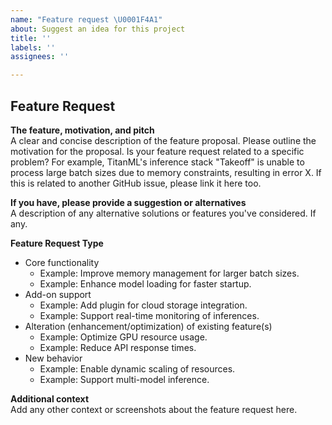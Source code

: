 ```yaml
---
name: "Feature request \U0001F4A1"
about: Suggest an idea for this project
title: ''
labels: ''
assignees: ''

---
```


## Feature Request

**The feature, motivation, and pitch**  
A clear and concise description of the feature proposal. Please outline the motivation for the proposal. Is your feature request related to a specific problem? For example, TitanML's inference stack "Takeoff" is unable to process large batch sizes due to memory constraints, resulting in error X. If this is related to another GitHub issue, please link it here too.

**If you have, please provide a suggestion or alternatives**  
A description of any alternative solutions or features you've considered. If any.

**Feature Request Type**
- Core functionality
  - Example: Improve memory management for larger batch sizes.
  - Example: Enhance model loading for faster startup.
- Add-on support
  - Example: Add plugin for cloud storage integration.
  - Example: Support real-time monitoring of inferences.
- Alteration (enhancement/optimization) of existing feature(s)
  - Example: Optimize GPU resource usage.
  - Example: Reduce API response times.
- New behavior
  - Example: Enable dynamic scaling of resources.
  - Example: Support multi-model inference.

**Additional context**  
Add any other context or screenshots about the feature request here.

